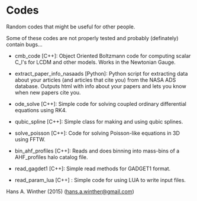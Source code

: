 # Codes

Random codes that might be useful for other people.

Some of these codes are not properly tested and probably (definately) contain bugs...

* cmb_code [C++]: Object Oriented Boltzmann code for computing scalar C_l's for LCDM and other models. Works in the Newtonian Gauge.

* extract_paper_info_nasaads [Python]: Python script for extracting data about your articles (and articles that cite you) from the NASA ADS database. Outputs html with info about your papers and lets you know when new papers cite you.

* ode_solve [C++]: Simple code for solving coupled ordinary differential equations using RK4.

* qubic_spline [C++]: Simple class for making and using qubic splines.

* solve_poisson [C++]: Code for solving Poisson-like equations in 3D using FFTW.

* bin_ahf_profiles [C++]: Reads and does binning into mass-bins of a AHF_profiles halo catalog file.

* read_gagdet1 [C++]: Simple read methods for GADGET1 format.

* read_param_lua [C++] : Simple code for using LUA to write input files.

Hans A. Winther (2015) (hans.a.winther@gmail.com)

